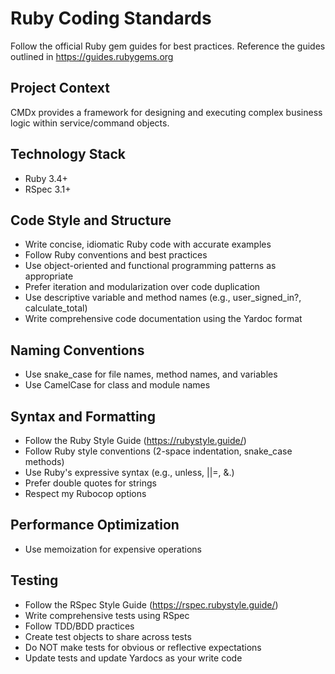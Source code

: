 # Ruby Coding Standards

Follow the official Ruby gem guides for best practices.
Reference the guides outlined in https://guides.rubygems.org

## Project Context
CMDx provides a framework for designing and executing complex
business logic within service/command objects.

## Technology Stack
- Ruby 3.4+
- RSpec 3.1+

## Code Style and Structure
- Write concise, idiomatic Ruby code with accurate examples
- Follow Ruby conventions and best practices
- Use object-oriented and functional programming patterns as appropriate
- Prefer iteration and modularization over code duplication
- Use descriptive variable and method names (e.g., user_signed_in?, calculate_total)
- Write comprehensive code documentation using the Yardoc format

## Naming Conventions
- Use snake_case for file names, method names, and variables
- Use CamelCase for class and module names

## Syntax and Formatting
- Follow the Ruby Style Guide (https://rubystyle.guide/)
- Follow Ruby style conventions (2-space indentation, snake_case methods)
- Use Ruby's expressive syntax (e.g., unless, ||=, &.)
- Prefer double quotes for strings
- Respect my Rubocop options

## Performance Optimization
- Use memoization for expensive operations

## Testing
- Follow the RSpec Style Guide (https://rspec.rubystyle.guide/)
- Write comprehensive tests using RSpec
- Follow TDD/BDD practices
- Create test objects to share across tests
- Do NOT make tests for obvious or reflective expectations
- Update tests and update Yardocs as your write code
